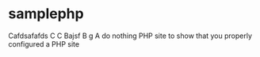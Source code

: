 samplephp
=========

Cafdsafafds
C
C
Bajsf
B
g
A do nothing PHP site to show that you properly configured a PHP site
